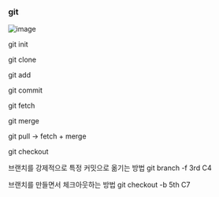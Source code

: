 ### git

![image](http://uclouvain.github.io/osis-louvain-documentation/doc/development/images/git-state-diagram.png)

git init

git clone

git add

git commit

git fetch

git merge

git pull -> fetch + merge

git checkout

브랜치를 강제적으로 특정 커밋으로 옮기는 방법
git branch -f 3rd C4

브랜치를 만들면서 체크아웃하는 방법
git checkout -b 5th C7
